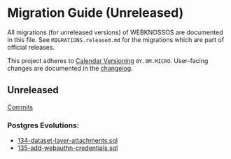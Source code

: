 # Migration Guide (Unreleased)
All migrations (for unreleased versions) of WEBKNOSSOS are documented in this file.
See `MIGRATIONS.released.md` for the migrations which are part of official releases.

This project adheres to [Calendar Versioning](http://calver.org/) `0Y.0M.MICRO`.
User-facing changes are documented in the [changelog](CHANGELOG.released.md).

## Unreleased
[Commits](https://github.com/scalableminds/webknossos/compare/25.06.1...HEAD)

### Postgres Evolutions:

- [134-dataset-layer-attachments.sql](conf/evolutions/134-dataset-layer-attachments.sql)
- [135-add-webauthn-credentials.sql](./conf/evolutions/131-add-webauthn-credentials.sql)
